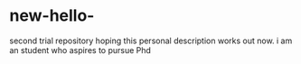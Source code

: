 # new-hello-
second trial repository
hoping this personal description works out now. i am an student who aspires to pursue Phd
